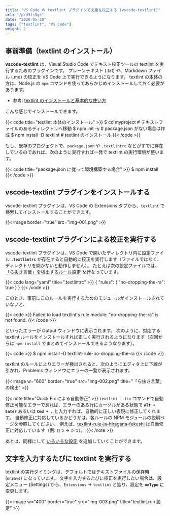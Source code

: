 ```yaml
---
title: "VS Code の textlint プラグインで文章を校正する (vscode-textlint)"
url: "/p/d3fs5gs"
date: "2020-05-20"
tags: ["textlint", "VS Code"]
weight: 2
---
```


事前準備（textlint のインストール）
----

__vscode-textlint__ は、Visual Studio Code でテキスト校正ツールの textlint を実行するためのプラグインです。
プレーンテキスト (.txt) や、Markdown ファイル (.md) の校正を VS Code 上で実行できるようになります。
textlint の本体の方は、Node.js の `npm` コマンドを使ってあらかじめインストールしておく必要があります。

- 参考: [textlint のインストールと基本的な使い方](/p/3veuap5)

こんな感じでインストールできます。

{{< code title="textlint 本体のインストール" >}}
$ cd myproject  # テキストファイルのあるディレクトリへ移動
$ npm init -y   # package.json がない場合は作成
$ npm install -D textlint  # textlint のインストール
{{< /code >}}

もし、既存のプロジェクトで、`package.json` や `.textlintrc` などがすでに存在しているのであれば、次のように実行すれば一発で textlint の実行環境が整います。

{{< code title="package.json に従って環境構築する場合" >}}
$ npm install
{{< /code >}}


vscode-textlint プラグインをインストールする
----

vscode-textlint プラグインは、VS Code の Extensions タブから、`textlint` で検索してインストールすることができます。

{{< image border="true" src="img-001.png" >}}


vscode-textlint プラグインによる校正を実行する
----

vscode-textlint プラグインは、VS Code で開いたディレクトリ内に設定ファイル __`.textlintrc`__ が存在すると自動的に校正を実行します（ファイルではなく、ディレクトリを開かないと動作しません）。
たとえば次の設定ファイルでは、[「ら抜き言葉」を検出するルール設定](https://github.com/textlint/textlint/wiki/Collection-of-textlint-rule#textlint-rule-no-dropping-the-ra) を行なっています。

{{< code lang="yaml" title=".textlintrc" >}}
{
  "rules": {
    "no-dropping-the-ra": true
  }
}
{{< /code >}}

このとき、事前にこのルールを実行するためのモジュールがインストールされていないと、

{{< code >}}
Failed to load textlint's rule module: "no-dropping-the-ra" is not found.
{{< /code >}}

といったエラーが Output ウィンドウに表示されます。
次のように、対応する textlint ルールをインストールすれば正しく実行されるようになります（次回からは `npm install` でまとめてインストールできるようなります）。

{{< code >}}
$ npm install -D textlint-rule-no-dropping-the-ra
{{< /code >}}

textlint のルールによりエラーが検出されると、次のようにエディタ上に下線が引かれ、Problems ウィンドウにエラーの一覧が表示されます。

{{< image w="600" border="true" src="img-002.png" title="「ら抜き言葉」の検出" >}}

{{< note title="Quick Fix による自動修正" >}}
`textlint --fix` コマンドで自動修正可能なエラーであれば、エラーのある行にカーソルがある状態で __`Alt + Enter`__ あるいは __`Cmd + .`__ と入力すれば、自動的に正しい表現に修正してくれます。
自動修正に対応しているかどうかは、各ルールの NPM モジュールの説明ページを参照してください。
例えば、[textlint-rule-ja-hiragana-fukushi](https://github.com/lostandfound/textlint-rule-ja-hiragana-fukushi) は自動修正に対応しています（例: `且つ` → `かつ`）。
{{< /note >}}

あとは、同様にして [いろいろな設定](https://github.com/textlint/textlint/wiki/Collection-of-textlint-rule) を追加していくことができます。


文字を入力するたびに textlint を実行する
----

textlint の実行タイミングは、デフォルトではテキストファイルの保存時 (`onSave`) になっています。
文字を入力するたびに校正を実行したい場合は、設定メニュー (Settings) から、`Extensions` → `textlint` と辿り、設定を __`onType`__ に変更します。

{{< image w="400" border="true" src="img-003.png" title="textlint.run 設定" >}}


